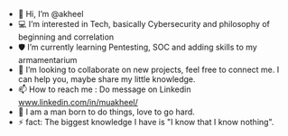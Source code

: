 - 👋 Hi, I’m @akheel
- 💻 I’m interested in Tech, basically Cybersecurity and philosophy of beginning and correlation
- 🛡️ I’m currently learning Pentesting, SOC and adding skills to my armamentarium
- 💞️ I’m looking to collaborate on new projects, feel free to connect me. I can help you, maybe share my little knowledge.
- 📫 How to reach me : Do message on Linkedin www.linkedin.com/in/muakheel/
- 📣 I am a man born to do things, love to go hard.
- ⚡ fact: The biggest knowledge I have is "I know that I know nothing".

<!---
akheel-9495/akheel-9495 is a ✨ special ✨ repository because its `README.md` (this file) appears on your GitHub profile.
You can click the Preview link to take a look at your changes.
--->
